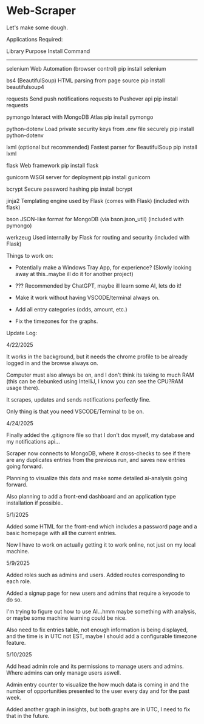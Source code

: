 # Web-Scraper

Let's make some dough.

Applications Required:

Library                             Purpose                                                     Install Command
-------                             -------                                                     ---------------
selenium                            Web Automation (browser control)                            pip install selenium

bs4 (BeautifulSoup)                 HTML parsing from page source                               pip install beautifulsoup4

requests                            Send push notifications requests to Pushover api            pip install requests

pymongo                             Interact with MongoDB Atlas                                 pip install pymongo

python-dotenv                       Load private security keys from .env file securely          pip install python-dotenv

lxml (optional but recommended)     Fastest parser for BeautifulSoup                            pip install lxml

flask                               Web framework                                               pip install flask

gunicorn                            WSGI server for deployment                                  pip install gunicorn

bcrypt                              Secure password hashing                                     pip install bcrypt

jinja2                              Templating engine used by Flask (comes with Flask)          (included with flask)

bson                                JSON-like format for MongoDB (via bson.json_util)           (included with pymongo)

werkzeug                            Used internally by Flask for routing and security	        (included with Flask)


Things to work on:

- Potentially make a Windows Tray App, for experience? (Slowly looking away at this..maybe ill do it for another project)

- <Add AI-based alert filters> ??? Recommended by ChatGPT, maybe ill learn some AI, lets do it!

- Make it work without having VSCODE/terminal always on.

- Add all entry categories (odds, amount, etc.)

- Fix the timezones for the graphs.

Update Log:

4/22/2025

It works in the background, but it needs the chrome profile to be already logged in and the browse always on.

Computer must also always be on, and I don't think its taking to much RAM (this can be debunked using IntelliJ, I know you can see the CPU?RAM usage there).

It scrapes, updates and sends notifications perfectly fine.

Only thing is that you need VSCODE/Terminal to be on.


4/24/2025

Finally added the .gitignore file so that I don't dox myself, my database and my notifications api...

Scraper now connects to MongoDB, where it cross-checks to see if there are any duplicates entries from the previous run, and saves new entries going forward.

Planning to visualize this data and make some detailed ai-analysis going forward.

Also planning to add a front-end dashboard and an application type installation if possible..


5/1/2025

Added some HTML for the front-end which includes a password page and a basic homepage with all the current entries.

Now I have to work on actually getting it to work online, not just on my local machine.

5/9/2025

Added roles such as admins and users. Added routes corresponding to each role.

Added a signup page for new users and admins that require a keycode to do so.

I'm trying to figure out how to use AI...hmm maybe something with analysis, or maybe some machine learning could be nice.

Also need to fix entries table, not enough information is being displayed, and the time is in UTC not EST, maybe I should add a configurable timezone feature.

5/10/2025

Add head admin role and its permissions to manage users and admins. Where admins can only manage users aswell.

Admin entry counter to visualize the how much data is coming in and the number of opportunities presented to the user every day and for the past week.

Added another graph in insights, but both graphs are in UTC, I need to fix that in the future.